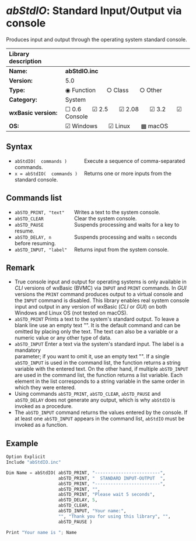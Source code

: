 *abStdIO*: Standard Input/Output via console
============================================

Produces input and output through the operating system standard console.


| Library description  | |
|:---------------------|:----------------------------------------------------|
| **Name:**            |  **abStdIO.inc**                                     |
| **Version:**         |  5.0                                                |
| **Type:**            |  &#9673; Function  &nbsp; &nbsp; &nbsp;  &#9675; Class  &nbsp; &nbsp; &nbsp;  &#9675; Other |
| **Category:**        |  System                                 |
| **wxBasic version:** |  &#9744; 0.6  &nbsp; &nbsp; &nbsp;  &#9745; 2.5  &nbsp; &nbsp; &nbsp;  &#9745; 2.08  &nbsp; &nbsp; &nbsp;  &#9745; 3.2  &nbsp; &nbsp; &nbsp;  &#9745; Console  |
| **OS:**              |  &#9745; Windows  &nbsp; &nbsp; &nbsp;  &#9745; Linux  &nbsp; &nbsp; &nbsp;  &#9641; macOS  |


 
Syntax
------

* `abStdIO(  commands )      `    Execute a sequence of comma-separated commands.
* `x = abStdIO(  commands )  `    Returns one or more inputs from the standard console.


Commands list
-------------

* `abSTD_PRINT, "text" `  &nbsp; &nbsp;  Writes a text to the system console. 
* `abSTD_CLEAR         `  &nbsp; &nbsp;  Clear the system console. 
* `abSTD_PAUSE         `  &nbsp; &nbsp;  Suspends processing and waits for a key to resume. 
* `abSTD_DELAY, n      `  &nbsp; &nbsp;  Suspends processing and waits `n` seconds before resuming.
* `abSTD_INPUT, "label"`  &nbsp; &nbsp;  Returns input from the system console.


Remark
------

* True console input and output for operating systems is only available in *CLI* versions of
  wxBasic (BVMC) via `INPUT` and `PRINT` commands. In *GUI* versions the `PRINT` command produces 
  output to a virtual console and the `INPUT` command is disabled. This library enables real 
  system console input and output in any version of wxBasic (*CLI* or *GUI*) on both Windows 
  and Linux OS (not tested on macOS).
* `abSTD_PRINT` Prints a text to the system's standard output. To leave a blank line use 
                an empty text "". It is the default command and can be omitted by placing 
                only the text. The text can also be a variable or a numeric value or any 
                other type of data.
* `abSTD_INPUT` Enter a text via the system's standard input. The label is a mandatory  
                parameter; if you want to omit it, use an empty text "". If a single 
                `abSTD_INPUT` is used in the command list, the function returns a string 
                variable with the entered text. On the other hand, if multiple `abSTD_INPUT` 
                are used in the command list, the function returns a list variable. Each 
                element in the list corresponds to a string variable in the same order in 
                which they were entered.
* Using commands `abSTD_PRINT`, `abSTD_CLEAR`, `abSTD_PAUSE` and `abSTD_DELAY` does not 
  generate any output, which is why `abStdIO` is invoked as a procedure.
* The `abSTD_INPUT` command returns the values ​​entered by the console. If at least one 
  `abSTD_INPUT` appears in the command list, `abStdIO` must be invoked as a function.



Example
-------

```python
Option Explicit
Include "abStdIO.inc"

Dim Name = abStdIO( abSTD_PRINT, "-------------------------",
                    abSTD_PRINT, "  STANDARD INPUT-OUTPUT  ",
                    abSTD_PRINT, "-------------------------",
                    abSTD_PRINT, "",
                    abSTD_PRINT, "Please wait 5 seconds",
                    abSTD_DELAY, 5,
                    abSTD_CLEAR,
                    abSTD_INPUT, "Your name:", 
                    "", "Thank you for using this library", "",
                    abSTD_PAUSE )

Print "Your name is "; Name
```
